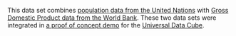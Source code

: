 This data set combines [population data from the United Nations](https://github.com/curran/udc-data/tree/master/united_nations/world_population_prospects_2012) with [Gross Domestic Product data from the World Bank](https://github.com/curran/udc-data/tree/master/world_bank/world_development_indicators/provenance). These two data sets were integrated in [a proof of concept demo](https://github.com/curran/examples/tree/gh-pages/countriesScatter/head) for the [Universal Data Cube](https://github.com/curran/phd).
